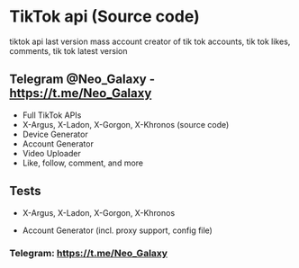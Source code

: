 # TikTok api (Source code)
 tiktok api last version mass account creator of tik tok accounts, tik tok likes, comments, tik tok latest version

## Telegram @Neo_Galaxy - https://t.me/Neo_Galaxy


- Full TikTok APIs
- X-Argus, X-Ladon, X-Gorgon, X-Khronos (source code)
- Device Generator
- Account Generator
- Video Uploader
- Like, follow, comment, and more

## Tests

- X-Argus, X-Ladon, X-Gorgon, X-Khronos

- Account Generator (incl. proxy support, config file)

### Telegram: https://t.me/Neo_Galaxy
